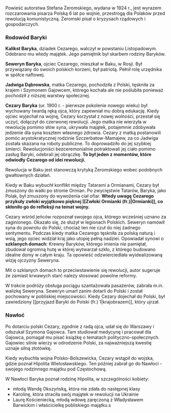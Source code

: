 Powieść autorstwa Stefana Żeromskiego, wydana w 1924 r., jest wyrazem rozczarowania pisarza Polską 6 lat po wojnie, przestrogą dla Polaków przed rewolucją komunistyczną. Żeromski pisał o kryzysach rządowych i gospodarczych.

### Rodowód Baryki
**Kalikst Baryka**, dziadek Cezarego, walczył w powstaniu Listopadowym. Odebrano mu wtedy majątek. Jego pamiętnik był skarbem rodziny Baryków.

**Seweryn Baryka**, ojciec  Cezarego, mieszkał w Baku, w Rosji. Był przywiązany do swoich polskich korzeni, był patriotą. Pełnił rolę urzędnika w spółce naftowej.

**Jadwiga Dąbrowska**, matka Cezarego, pochodziła z Polski, tęskniła za krajem i Szymonem Gajowcem, którego kochała ale nie poślubiła ponieważ pochodził z niższej warstwy społecznej.


**Cezary Baryka** (ur. 1900 r. - pierwsze pokolenie nowego wieku) był wychowany twardą ręką ojca, który zapewniał mu dobrą edukację. Kiedy ojciec wyjechał na wojnę, Cezary korzystał z nowej wolności, przestał się uczyć, dołączył do czerwonej rewolucji. Jego matka nie wierzyła w rewolucję pomimo słów syna, ukrywała majątek, potajemnie zdobywała jedzenie dla syna kosztem własnego zdrowia.
Cezary z matką postanowili pomóc arystokratycznej rodzinie Szczerbatow-Mamajew, za co Jadwiga została skazana na roboty publiczne. To doprowadziło do jej szybkiej śmierci. Rewolucjoniści bezceremonialnie potraktowali jej ciało pomimo zasług Baryki, odebrali jej obrączkę. **To był jeden z momentów, które odwiodły Cezarego od idei rewolucji.**

Rewolucja w Baku jest stanowczą krytyką Żeromskiego wobec podobnych gwałtownych działań.

Kiedy w Baku wybuchł konflikt między Tatarami a Ormianami, Cezary był zmuszony do walki po stronie Ormian. Po zwycięstwie Tatarów, Baryka, jako Polak, był zmuszony do wywożenia ciał ofiar. **Wtedy uwagę Cezarego przykuły zwłoki wyjątkowo pięknej [[Zwłoki Ormianki (fr.)|Ormianki]], co skłoniło go do refleksji na temat wojny.** 

Cezary wśród jeńców rozpoznał swojego ojca, którego wcześniej uznano za zaginionego. Okazało się, że służył w legionach Polskich. Seweryn namówił syna do powrotu do Polski, chociaż ten nie czuł do niej żadnego sentymentu. Podczas kiedy matka Cezarego tęskniła za polską naturą i wsią, jego ojciec widział kraj jako utopię pełną nadziei. Opowiadał synowi o **szklanych domach**:
Krewny Baryków, którego imienia nie pamiętał, zbudował ogromną hutę w której wytwarzał szkło, z którego budowano idealne domy w całym kraju. Ta opowieść odzwierciedlała wyidealizowaną wizję ojczyzny Seweryna.

Mit o szklanych domach to przeciwstawienie się rewolucji, autor sugeruje że zamiast krwawych starć należy stosować powolne reformy.

W trakcie podróży obsługa pociągu szantażowała pasażerów, zabrała m.in. walizkę Seweryna. Seweryn umarł zanim dotarli do Polski i został pochowany w pobliskiej miejscowości. Kiedy Cezary dojechał do Polski, był zawiedziony [[przyjazd Baryki do Polski (fr.) 1|krajobrazem]], który ujrzał.

### Nawłoć
Po dotarciu polski Cezary, zgodnie z radą ojca, udał się do Warszawy i odszukał Szymona Gajowca. Tam studiował medycynę i pracował dla Gajowca, pomagał mu pisać książkę o tematach polityczno-społecznych. Gajowiec silnie wierzy w odrodzenie Polski, za najważniejszą kwestię uznaje silną złotówkę.

Kiedy wybuchła wojna Polsko-Bolszewicka, Cezary wstąpił do wojska, gdzie poznał Hipolita Wielosławskiego. Ten później zabrał go do Nawłoci - swojego rodzinnego majątku pod Częstochową.

W Nawłoci Baryka poznał rodzinę Hipolita, w szczególności kobiety:
- młodą Wandę Okszyńską, która nie zdała do następnej klasy
- Karolinę, która straciła swój majątek w rewolucji na Ukrainie
- Laurę Kościeniecką, młodą wdowę zaręczoną z Władysławem Barwickim i właścicielkę pobliskiego majątku.s